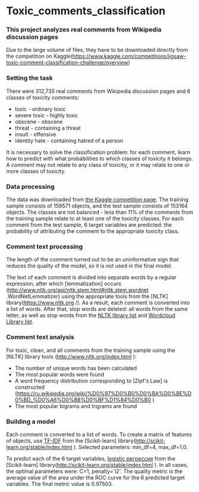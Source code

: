 # Toxic_comments_classification
### This project analyzes real comments from Wikipedia discussion pages
Due to the large volume of files, they have to be downloaded directly from the competition on Kaggle(https://www.kaggle.com/competitions/jigsaw-toxic-comment-classification-challenge/overview)

### Setting the task
There were 312,735 real comments from Wikipedia discussion pages and 6 classes of toxicity comments:
* toxic - ordinary toxic
* severe toxic - highly toxic
* obscene - obscene
* threat - containing a threat
* insult - offensive
* identity hate - containing hatred of a person

It is necessary to solve the classification problem: for each comment, learn how to predict with what probabilities to which classes of toxicity it belongs. A comment may not relate to any class of toxicity, or it may relate to one or more classes of toxicity.

### Data processing
The data was downloaded from [the Kaggle competition page](https://www.kaggle.com/c/jigsaw-toxic-comment-classification-challenge ). The training sample consists of 159571 objects, and the test sample consists of 153164 objects. The classes are not balanced - less than 11% of the comments from the training sample relate to at least one of the toxicity classes. For each comment from the test sample, 6 target variables are predicted: the probability of attributing the comment to the appropriate toxicity class.

### Comment text processing
The length of the comment turned out to be an uninformative sign that reduces the quality of the model, so it is not used in the final model.

The text of each comment is divided into separate words by a regular expression, after which [lemmatization] occurs (http://www.nltk.org/api/nltk.stem.html#nltk.stem.wordnet .WordNetLemmatizer) using the appropriate tools from the [NLTK] library(https://www.nltk.org /). As a result, each comment is converted into a list of words. After that, stop words are deleted: all words from the same letter, as well as stop words from the [NLTK library list](http://www.nltk.org/book/ch02.html#code-unusual ) and [Wordcloud Library list](https://github.com/amueller/word_cloud/blob/master/wordcloud/stopwords ).

### Comment text analysis
For toxic, clean, and all comments from the training sample using the [NLTK] library tools (http://www.nltk.org/index.html ):
* The number of unique words has been calculated
* The most popular words were found
* A word frequency distribution corresponding to [Zipf's Law] is constructed (https://ru.wikipedia.org/wiki/%D0%97%D0%B0%D0%BA%D0%BE%D0%BD_%D0%A6%D0%B8%D0%BF%D1%84%D0%B0 )
* The most popular bigrams and trigrams are found

### Building a model
Each comment is converted to a list of words. To create a matrix of features of objects, use [TF-IDF](http://scikit-learn.org/stable/modules/generated/sklearn.feature_extraction.text.TfidfVectorizer.html ) from the [Scikit-learn] library(http://scikit-learn.org/stable/index.html ). Selected parameters: min_df=4, max_df=1.0.

To predict each of the 6 target variables, [logistic регрессия](http://scikit-learn.org/stable/modules/generated/sklearn.linear_model.LogisticRegression.html ) from the [Scikit-learn] library(http://scikit-learn.org/stable/index.html ). In all cases, the optimal parameters were: C=1, penalty='l2'. The quality metric is the average value of the area under the ROC curve for the 6 predicted target variables. The final metric value is 0.97503.
